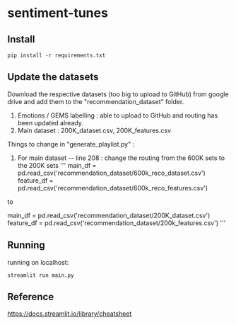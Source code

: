 # sentiment-tunes
 
## Install

```shell script
pip install -r requirements.txt
```
## Update the datasets
Download the respective datasets (too big to upload to GitHub) from google drive and add them to the "recommendation_dataset" folder.

1. Emotions / GEMS labelling : able to upload to GitHub and routing has been updated already.
2. Main dataset : 200K_dataset.csv, 200K_features.csv

Things to change in "generate_playlist.py" :

1. For main dataset -- line 208 :
change the routing from the 600K sets to the 200K sets
'''
main_df = pd.read_csv('recommendation_dataset/600k_reco_dataset.csv')
feature_df = pd.read_csv('recommendation_dataset/600k_reco_features.csv')

to 

main_df = pd.read_csv('recommendation_dataset/200K_dataset.csv')
feature_df = pd.read_csv('recommendation_dataset/200k_features.csv')
'''

## Running 
running on localhost:
```shell script
streamlit run main.py
```

## Reference
https://docs.streamlit.io/library/cheatsheet